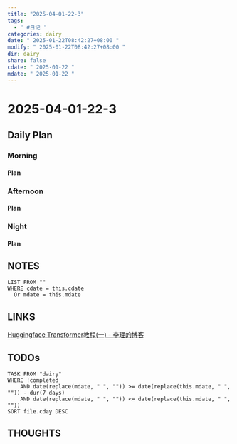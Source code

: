 ```yaml
---
title: "2025-04-01-22-3"
tags:
  - " #日记 "
categories: dairy
date: " 2025-01-22T08:42:27+08:00 "
modify: " 2025-01-22T08:42:27+08:00 "
dir: dairy
share: false
cdate: " 2025-01-22 "
mdate: " 2025-01-22 "
---
```


# 2025-04-01-22-3

## Daily Plan

### Morning

#### Plan

### Afternoon

#### Plan

### Night

#### Plan

## NOTES

```dataview
LIST FROM "" 
WHERE cdate = this.cdate
  Or mdate = this.mdate
```

## LINKS
[Huggingface Transformer教程(一) - 李理的博客](https://fancyerii.github.io/2021/05/11/huggingface-transformers-1/)
## TODOs

```dataview
TASK FROM "dairy" 
WHERE !completed 
	AND date(replace(mdate, " ", "")) >= date(replace(this.mdate, " ", "")) - dur(7 days) 
	AND date(replace(mdate, " ", "")) <= date(replace(this.mdate, " ", ""))
SORT file.cday DESC
```

## THOUGHTS
